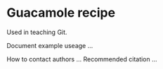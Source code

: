 # Guacamole recipe

Used in teaching Git.

Document example useage ...

How to contact authors ...
Recommended citation ...
